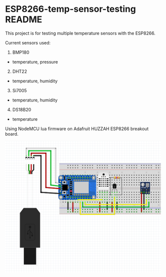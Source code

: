 # ESP8266-temp-sensor-testing README

This project is for testing multiple temperature sensors with the ESP8266. 

Current sensors used:

1. BMP180
  * temperature, pressure
2. DHT22
  * temperature, humidity
3. Si7005
  * temperature, humidity
4. DS18B20
  * temperature

Using NodeMCU lua firmware on Adafruit HUZZAH ESP8266 breakout board.

<img src='schematic.png'>
